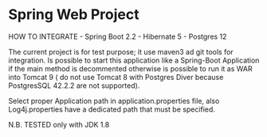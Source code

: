 # Spring Web Project
HOW TO INTEGRATE - Spring Boot 2.2 - Hibernate 5 - Postgres 12

The current project is for test purpose; it use maven3 ad git tools for integration.
Is possible to start this application like a Spring-Boot Application if the main method is decommented
otherwise is possible to run it as WAR into Tomcat 9 ( do not use Tomcat 8 with Postgres Diver because PostgresSQL 42.2.2 are not supported).

Select proper Application path in application.properties file, also Log4j.properties have a dedicated path that must be specified.

N.B. TESTED only with JDK 1.8
